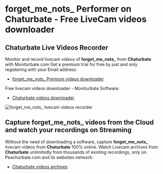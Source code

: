 # forget_me_nots_ Performer on Chaturbate - Free LiveCam videos downloader

## Chaturbate Live Videos Recorder

Monitor and record livecam videos of **forget_me_nots_** from **Chaturbate** with Moniturbate.com
Get a premium trial for free by just and only registering with your Email address:
* [forget_me_nots_ Premium videos downloader](https://moniturbate.com/request-demo-licence-key.html)

Free livecam videos downloader - Moniturbate Software:
* [Chaturbate videos downloader](https://moniturbate.com/moniturbate-download-software.html)

![forget_me_nots_ livecam videos recorder](https://peachurnet.com/templates/moniturbate-software.png)


## Capture forget_me_nots_ videos from the Cloud and watch your recordings on Streaming

Without the need of downloading a software, capture **forget_me_nots_** livecam videos from **Chaturbate** 100% online.
Watch Livecam archives from **Chaturbate** unlimitedly from thousands of existing recordings, only on Peachurbate.com and its websites network:
* [Chaturbate videos archives](https://peachurnet.com/)